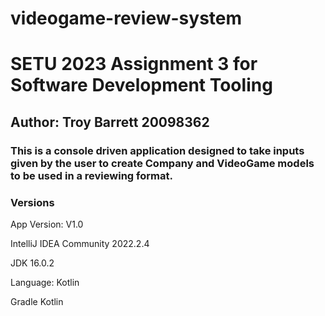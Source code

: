 # videogame-review-system
# **SETU 2023 Assignment 3 for Software Development Tooling**

## Author: Troy Barrett 20098362

### This is a console driven application designed to take inputs given by the user to create Company and VideoGame models to be used in a reviewing format.

### **Versions**
App Version: V1.0

IntelliJ IDEA Community 2022.2.4

JDK 16.0.2

Language: Kotlin

Gradle Kotlin
